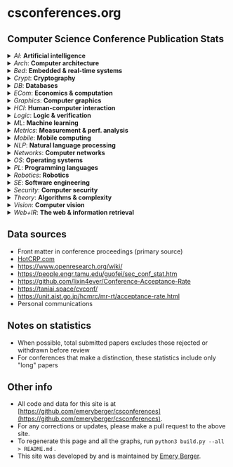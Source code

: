 # csconferences.org

## Computer Science Conference Publication Stats


<details>
<summary>
<em>AI</em>: <b>Artificial intelligence</b>
</summary>
<A NAME="AAAI">
<P><B><A HREF="https://dblp.org/db/conf/aaai/index.html">AAAI</A></B>
 <em>mean acceptance rate, last 5 years: 19%</em></BR>
<IMG SRC="https://github.com/emeryberger/csconferences/blob/main/graphs/AAAI.png?raw=true" WIDTH="500">

<A NAME="IJCAI">
<P><B><A HREF="https://dblp.org/db/conf/ijcai/index.html">IJCAI</A></B>
 <em>mean acceptance rate, last 5 years: 16%</em></BR>
<IMG SRC="https://github.com/emeryberger/csconferences/blob/main/graphs/IJCAI.png?raw=true" WIDTH="500">

</details>

<details>
<summary>
<em>Arch</em>: <b>Computer architecture</b>
</summary>
<A NAME="ASPLOS">
<P><B><A HREF="https://dblp.org/db/conf/asplos/index.html">ASPLOS</A></B>
 <em>mean acceptance rate, last 5 years: 21%</em></BR>
<IMG SRC="https://github.com/emeryberger/csconferences/blob/main/graphs/ASPLOS.png?raw=true" WIDTH="500">

<A NAME="HPCA">
<P><B><A HREF="https://dblp.org/db/conf/hpca/index.html">HPCA</A></B>
 <em>mean acceptance rate, last 5 years: 25%</em></BR>
<IMG SRC="https://github.com/emeryberger/csconferences/blob/main/graphs/HPCA.png?raw=true" WIDTH="500">

<A NAME="ISCA">
<P><B><A HREF="https://dblp.org/db/conf/isca/index.html">ISCA</A></B>
 <em>mean acceptance rate, last 5 years: 18%</em></BR>
<IMG SRC="https://github.com/emeryberger/csconferences/blob/main/graphs/ISCA.png?raw=true" WIDTH="500">

<A NAME="MICRO">
<P><B><A HREF="https://dblp.org/db/conf/micro/index.html">MICRO</A></B>
 <em>mean acceptance rate, last 5 years: 22%</em></BR>
<IMG SRC="https://github.com/emeryberger/csconferences/blob/main/graphs/MICRO.png?raw=true" WIDTH="500">

</details>

<details>
<summary>
<em>Bed</em>: <b>Embedded & real-time systems</b>
</summary>
<A NAME="RTAS">
<P><B><A HREF="https://dblp.org/db/conf/rtas/index.html">RTAS</A></B>
 <em>mean acceptance rate, last 5 years: 28%</em></BR>
<IMG SRC="https://github.com/emeryberger/csconferences/blob/main/graphs/RTAS.png?raw=true" WIDTH="500">

<A NAME="RTSS">
<P><B><A HREF="https://dblp.org/db/conf/rtss/index.html">RTSS</A></B>
 <em>mean acceptance rate, last 5 years: 25%</em></BR>
<IMG SRC="https://github.com/emeryberger/csconferences/blob/main/graphs/RTSS.png?raw=true" WIDTH="500">

</details>

<details>
<summary>
<em>Crypt</em>: <b>Cryptography</b>
</summary>
<A NAME="CRYPTO">
<P><B><A HREF="https://dblp.org/db/conf/crypto/index.html">CRYPTO</A></B>
 <em>mean acceptance rate, last 5 years: 23%</em></BR>
<IMG SRC="https://github.com/emeryberger/csconferences/blob/main/graphs/CRYPTO.png?raw=true" WIDTH="500">

<A NAME="EuroCrypt">
<P><B><A HREF="https://dblp.org/db/conf/eurocrypt/index.html">EuroCrypt</A></B>
 <em>mean acceptance rate, last 5 years: 22%</em></BR>
<IMG SRC="https://github.com/emeryberger/csconferences/blob/main/graphs/EuroCrypt.png?raw=true" WIDTH="500">

</details>

<details>
<summary>
<em>DB</em>: <b>Databases</b>
</summary>
<A NAME="ICDE">
<P><B><A HREF="https://dblp.org/db/conf/icde/index.html">ICDE</A></B>
 <em>mean acceptance rate, last 5 years: 24%</em></BR>
<IMG SRC="https://github.com/emeryberger/csconferences/blob/main/graphs/ICDE.png?raw=true" WIDTH="500">

<A NAME="PODS">
<P><B><A HREF="https://dblp.org/db/conf/pods/index.html">PODS</A></B>
 <em>mean acceptance rate, last 5 years: 36%</em></BR>
<IMG SRC="https://github.com/emeryberger/csconferences/blob/main/graphs/PODS.png?raw=true" WIDTH="500">

<A NAME="SIGMOD">
<P><B><A HREF="https://dblp.org/db/conf/sigmod/index.html">SIGMOD</A></B>
 <em>mean acceptance rate, last 5 years: 28%</em></BR>
<IMG SRC="https://github.com/emeryberger/csconferences/blob/main/graphs/SIGMOD.png?raw=true" WIDTH="500">

<A NAME="VLDB">
<P><B><A HREF="https://dblp.org/db/conf/vldb/index.html">VLDB</A></B>
 <em>mean acceptance rate, last 5 years: 23%</em></BR>
<IMG SRC="https://github.com/emeryberger/csconferences/blob/main/graphs/VLDB.png?raw=true" WIDTH="500">

</details>

<details>
<summary>
<em>ECom</em>: <b>Economics & computation</b>
</summary>
<A NAME="EC">
<P><B><A HREF="https://dblp.org/db/conf/ec/index.html">EC</A></B>
 <em>mean acceptance rate, last 5 years: 25%</em></BR>
<IMG SRC="https://github.com/emeryberger/csconferences/blob/main/graphs/EC.png?raw=true" WIDTH="500">

</details>

<details>
<summary>
<em>Graphics</em>: <b>Computer graphics</b>
</summary>
<A NAME="SIGGRAPH">
<P><B><A HREF="https://dblp.org/db/conf/siggraph/index.html">SIGGRAPH</A></B>
 <em>mean acceptance rate, last 5 years: 28%</em></BR>
<IMG SRC="https://github.com/emeryberger/csconferences/blob/main/graphs/SIGGRAPH.png?raw=true" WIDTH="500">

</details>

<details>
<summary>
<em>HCI</em>: <b>Human-computer interaction</b>
</summary>
<A NAME="CHI">
<P><B><A HREF="https://dblp.org/db/conf/chi/index.html">CHI</A></B>
 <em>mean acceptance rate, last 5 years: 25%</em></BR>
<IMG SRC="https://github.com/emeryberger/csconferences/blob/main/graphs/CHI.png?raw=true" WIDTH="500">

<A NAME="UIST">
<P><B><A HREF="https://dblp.org/db/conf/uist/index.html">UIST</A></B>
 <em>mean acceptance rate, last 5 years: 24%</em></BR>
<IMG SRC="https://github.com/emeryberger/csconferences/blob/main/graphs/UIST.png?raw=true" WIDTH="500">

</details>

<details>
<summary>
<em>Logic</em>: <b>Logic & verification</b>
</summary>
<A NAME="CAV">
<P><B><A HREF="https://dblp.org/db/conf/cav/index.html">CAV</A></B>
 <em>mean acceptance rate, last 5 years: 20%</em></BR>
<IMG SRC="https://github.com/emeryberger/csconferences/blob/main/graphs/CAV.png?raw=true" WIDTH="500">

<A NAME="LICS">
<P><B><A HREF="https://dblp.org/db/conf/lics/index.html">LICS</A></B>
 <em>mean acceptance rate, last 5 years: 39%</em></BR>
<IMG SRC="https://github.com/emeryberger/csconferences/blob/main/graphs/LICS.png?raw=true" WIDTH="500">

</details>

<details>
<summary>
<em>ML</em>: <b>Machine learning</b>
</summary>
<A NAME="ICLR">
<P><B><A HREF="https://dblp.org/db/conf/iclr/index.html">ICLR</A></B>
 <em>mean acceptance rate, last 5 years: 30%</em></BR>
<IMG SRC="https://github.com/emeryberger/csconferences/blob/main/graphs/ICLR.png?raw=true" WIDTH="500">

<A NAME="ICML">
<P><B><A HREF="https://dblp.org/db/conf/icml/index.html">ICML</A></B>
 <em>mean acceptance rate, last 5 years: 23%</em></BR>
<IMG SRC="https://github.com/emeryberger/csconferences/blob/main/graphs/ICML.png?raw=true" WIDTH="500">

<A NAME="NeurIPS">
<P><B><A HREF="https://dblp.org/db/conf/neurips/index.html">NeurIPS</A></B>
 <em>mean acceptance rate, last 5 years: 22%</em></BR>
<IMG SRC="https://github.com/emeryberger/csconferences/blob/main/graphs/NeurIPS.png?raw=true" WIDTH="500">

</details>

<details>
<summary>
<em>Metrics</em>: <b>Measurement & perf. analysis</b>
</summary>
<A NAME="IMC">
<P><B><A HREF="https://dblp.org/db/conf/imc/index.html">IMC</A></B>
 <em>mean acceptance rate, last 5 years: 31%</em></BR>
<IMG SRC="https://github.com/emeryberger/csconferences/blob/main/graphs/IMC.png?raw=true" WIDTH="500">

<A NAME="SIGMETRICS">
<P><B><A HREF="https://dblp.org/db/conf/sigmetrics/index.html">SIGMETRICS</A></B>
 <em>mean acceptance rate, last 5 years: 17%</em></BR>
<IMG SRC="https://github.com/emeryberger/csconferences/blob/main/graphs/SIGMETRICS.png?raw=true" WIDTH="500">

</details>

<details>
<summary>
<em>Mobile</em>: <b>Mobile computing</b>
</summary>
<A NAME="MobiCom">
<P><B><A HREF="https://dblp.org/db/conf/mobicom/index.html">MobiCom</A></B>
 <em>mean acceptance rate, last 5 years: 18%</em></BR>
<IMG SRC="https://github.com/emeryberger/csconferences/blob/main/graphs/MobiCom.png?raw=true" WIDTH="500">

</details>

<details>
<summary>
<em>NLP</em>: <b>Natural language processing</b>
</summary>
<A NAME="ACL">
<P><B><A HREF="https://dblp.org/db/conf/acl/index.html">ACL</A></B>
 <em>mean acceptance rate, last 5 years: 26%</em></BR>
<IMG SRC="https://github.com/emeryberger/csconferences/blob/main/graphs/ACL.png?raw=true" WIDTH="500">

<A NAME="EMNLP">
<P><B><A HREF="https://dblp.org/db/conf/emnlp/index.html">EMNLP</A></B>
 <em>mean acceptance rate, last 5 years: 25%</em></BR>
<IMG SRC="https://github.com/emeryberger/csconferences/blob/main/graphs/EMNLP.png?raw=true" WIDTH="500">

</details>

<details>
<summary>
<em>Networks</em>: <b>Computer networks</b>
</summary>
<A NAME="NSDI">
<P><B><A HREF="https://dblp.org/db/conf/nsdi/index.html">NSDI</A></B>
 <em>mean acceptance rate, last 5 years: 17%</em></BR>
<IMG SRC="https://github.com/emeryberger/csconferences/blob/main/graphs/NSDI.png?raw=true" WIDTH="500">

<A NAME="SIGCOMM">
<P><B><A HREF="https://dblp.org/db/conf/sigcomm/index.html">SIGCOMM</A></B>
 <em>mean acceptance rate, last 5 years: 19%</em></BR>
<IMG SRC="https://github.com/emeryberger/csconferences/blob/main/graphs/SIGCOMM.png?raw=true" WIDTH="500">

</details>

<details>
<summary>
<em>OS</em>: <b>Operating systems</b>
</summary>
<A NAME="EuroSys">
<P><B><A HREF="https://dblp.org/db/conf/eurosys/index.html">EuroSys</A></B>
 <em>mean acceptance rate, last 5 years: 21%</em></BR>
<IMG SRC="https://github.com/emeryberger/csconferences/blob/main/graphs/EuroSys.png?raw=true" WIDTH="500">

<A NAME="FAST">
<P><B><A HREF="https://dblp.org/db/conf/fast/index.html">FAST</A></B>
 <em>mean acceptance rate, last 5 years: 19%</em></BR>
<IMG SRC="https://github.com/emeryberger/csconferences/blob/main/graphs/FAST.png?raw=true" WIDTH="500">

<A NAME="OSDI">
<P><B><A HREF="https://dblp.org/db/conf/osdi/index.html">OSDI</A></B>
 <em>mean acceptance rate, last 5 years: 18%</em></BR>
<IMG SRC="https://github.com/emeryberger/csconferences/blob/main/graphs/OSDI.png?raw=true" WIDTH="500">

<A NAME="SOSP">
<P><B><A HREF="https://dblp.org/db/conf/sosp/index.html">SOSP</A></B>
 <em>mean acceptance rate, last 5 years: 16%</em></BR>
<IMG SRC="https://github.com/emeryberger/csconferences/blob/main/graphs/SOSP.png?raw=true" WIDTH="500">

<A NAME="USENIX-ATC">
<P><B><A HREF="https://dblp.org/db/conf/usenix-atc/index.html">USENIX-ATC</A></B>
 <em>mean acceptance rate, last 5 years: 20%</em></BR>
<IMG SRC="https://github.com/emeryberger/csconferences/blob/main/graphs/USENIX-ATC.png?raw=true" WIDTH="500">

</details>

<details>
<summary>
<em>PL</em>: <b>Programming languages</b>
</summary>
<A NAME="CC">
<P><B><A HREF="https://dblp.org/db/conf/cc/index.html">CC</A></B>
 <em>mean acceptance rate, last 5 years: 39%</em></BR>
<IMG SRC="https://github.com/emeryberger/csconferences/blob/main/graphs/CC.png?raw=true" WIDTH="500">

<A NAME="CGO">
<P><B><A HREF="https://dblp.org/db/conf/cgo/index.html">CGO</A></B>
 <em>mean acceptance rate, last 5 years: 30%</em></BR>
<IMG SRC="https://github.com/emeryberger/csconferences/blob/main/graphs/CGO.png?raw=true" WIDTH="500">

<A NAME="ECOOP">
<P><B><A HREF="https://dblp.org/db/conf/ecoop/index.html">ECOOP</A></B>
 <em>mean acceptance rate, last 5 years: 41%</em></BR>
<IMG SRC="https://github.com/emeryberger/csconferences/blob/main/graphs/ECOOP.png?raw=true" WIDTH="500">

<A NAME="ICFP">
<P><B><A HREF="https://dblp.org/db/conf/icfp/index.html">ICFP</A></B>
 <em>mean acceptance rate, last 5 years: 34%</em></BR>
<IMG SRC="https://github.com/emeryberger/csconferences/blob/main/graphs/ICFP.png?raw=true" WIDTH="500">

<A NAME="ISMM">
<P><B><A HREF="https://dblp.org/db/conf/ismm/index.html">ISMM</A></B>
 <em>mean acceptance rate, last 5 years: 52%</em></BR>
<IMG SRC="https://github.com/emeryberger/csconferences/blob/main/graphs/ISMM.png?raw=true" WIDTH="500">

<A NAME="OOPSLA">
<P><B><A HREF="https://dblp.org/db/conf/oopsla/index.html">OOPSLA</A></B>
 <em>mean acceptance rate, last 5 years: 34%</em></BR>
<IMG SRC="https://github.com/emeryberger/csconferences/blob/main/graphs/OOPSLA.png?raw=true" WIDTH="500">

<A NAME="PLDI">
<P><B><A HREF="https://dblp.org/db/conf/pldi/index.html">PLDI</A></B>
 <em>mean acceptance rate, last 5 years: 24%</em></BR>
<IMG SRC="https://github.com/emeryberger/csconferences/blob/main/graphs/PLDI.png?raw=true" WIDTH="500">

<A NAME="POPL">
<P><B><A HREF="https://dblp.org/db/conf/popl/index.html">POPL</A></B>
 <em>mean acceptance rate, last 5 years: 25%</em></BR>
<IMG SRC="https://github.com/emeryberger/csconferences/blob/main/graphs/POPL.png?raw=true" WIDTH="500">

<A NAME="PPoPP">
<P><B><A HREF="https://dblp.org/db/conf/ppopp/index.html">PPoPP</A></B>
 <em>mean acceptance rate, last 5 years: 22%</em></BR>
<IMG SRC="https://github.com/emeryberger/csconferences/blob/main/graphs/PPoPP.png?raw=true" WIDTH="500">

</details>

<details>
<summary>
<em>Robotics</em>: <b>Robotics</b>
</summary>
<A NAME="ICRA">
<P><B><A HREF="https://dblp.org/db/conf/icra/index.html">ICRA</A></B>
 <em>mean acceptance rate, last 5 years: 43%</em></BR>
<IMG SRC="https://github.com/emeryberger/csconferences/blob/main/graphs/ICRA.png?raw=true" WIDTH="500">

<A NAME="IROS">
<P><B><A HREF="https://dblp.org/db/conf/iros/index.html">IROS</A></B>
 <em>mean acceptance rate, last 5 years: 46%</em></BR>
<IMG SRC="https://github.com/emeryberger/csconferences/blob/main/graphs/IROS.png?raw=true" WIDTH="500">

</details>

<details>
<summary>
<em>SE</em>: <b>Software engineering</b>
</summary>
<A NAME="ASE">
<P><B><A HREF="https://dblp.org/db/conf/ase/index.html">ASE</A></B>
 <em>mean acceptance rate, last 5 years: 21%</em></BR>
<IMG SRC="https://github.com/emeryberger/csconferences/blob/main/graphs/ASE.png?raw=true" WIDTH="500">

<A NAME="FSE">
<P><B><A HREF="https://dblp.org/db/conf/fse/index.html">FSE</A></B>
 <em>mean acceptance rate, last 5 years: 24%</em></BR>
<IMG SRC="https://github.com/emeryberger/csconferences/blob/main/graphs/FSE.png?raw=true" WIDTH="500">

<A NAME="ICSE">
<P><B><A HREF="https://dblp.org/db/conf/icse/index.html">ICSE</A></B>
 <em>mean acceptance rate, last 5 years: 23%</em></BR>
<IMG SRC="https://github.com/emeryberger/csconferences/blob/main/graphs/ICSE.png?raw=true" WIDTH="500">

<A NAME="ISSTA">
<P><B><A HREF="https://dblp.org/db/conf/issta/index.html">ISSTA</A></B>
 <em>mean acceptance rate, last 5 years: 24%</em></BR>
<IMG SRC="https://github.com/emeryberger/csconferences/blob/main/graphs/ISSTA.png?raw=true" WIDTH="500">

</details>

<details>
<summary>
<em>Security</em>: <b>Computer security</b>
</summary>
<A NAME="CCS">
<P><B><A HREF="https://dblp.org/db/conf/ccs/index.html">CCS</A></B>
 <em>mean acceptance rate, last 5 years: 18%</em></BR>
<IMG SRC="https://github.com/emeryberger/csconferences/blob/main/graphs/CCS.png?raw=true" WIDTH="500">

<A NAME="NDSS">
<P><B><A HREF="https://dblp.org/db/conf/ndss/index.html">NDSS</A></B>
 <em>mean acceptance rate, last 5 years: 17%</em></BR>
<IMG SRC="https://github.com/emeryberger/csconferences/blob/main/graphs/NDSS.png?raw=true" WIDTH="500">

<A NAME="Oakland">
<P><B><A HREF="https://dblp.org/db/conf/oakland/index.html">Oakland</A></B>
 <em>mean acceptance rate, last 5 years: 13%</em></BR>
<IMG SRC="https://github.com/emeryberger/csconferences/blob/main/graphs/Oakland.png?raw=true" WIDTH="500">

<A NAME="UsenixSec">
<P><B><A HREF="https://dblp.org/db/conf/usenixsec/index.html">UsenixSec</A></B>
 <em>mean acceptance rate, last 5 years: 22%</em></BR>
<IMG SRC="https://github.com/emeryberger/csconferences/blob/main/graphs/UsenixSec.png?raw=true" WIDTH="500">

</details>

<details>
<summary>
<em>Theory</em>: <b>Algorithms & complexity</b>
</summary>
<A NAME="FOCS">
<P><B><A HREF="https://dblp.org/db/conf/focs/index.html">FOCS</A></B>
 <em>mean acceptance rate, last 5 years: 32%</em></BR>
<IMG SRC="https://github.com/emeryberger/csconferences/blob/main/graphs/FOCS.png?raw=true" WIDTH="500">

<A NAME="SODA">
<P><B><A HREF="https://dblp.org/db/conf/soda/index.html">SODA</A></B>
 <em>mean acceptance rate, last 5 years: 31%</em></BR>
<IMG SRC="https://github.com/emeryberger/csconferences/blob/main/graphs/SODA.png?raw=true" WIDTH="500">

<A NAME="STOC">
<P><B><A HREF="https://dblp.org/db/conf/stoc/index.html">STOC</A></B>
 <em>mean acceptance rate, last 5 years: 27%</em></BR>
<IMG SRC="https://github.com/emeryberger/csconferences/blob/main/graphs/STOC.png?raw=true" WIDTH="500">

</details>

<details>
<summary>
<em>Vision</em>: <b>Computer vision</b>
</summary>
<A NAME="CVPR">
<P><B><A HREF="https://dblp.org/db/conf/cvpr/index.html">CVPR</A></B>
 <em>mean acceptance rate, last 5 years: 24%</em></BR>
<IMG SRC="https://github.com/emeryberger/csconferences/blob/main/graphs/CVPR.png?raw=true" WIDTH="500">

<A NAME="ECCV">
<P><B><A HREF="https://dblp.org/db/conf/eccv/index.html">ECCV</A></B>
 <em>mean acceptance rate, last 5 years: 28%</em></BR>
<IMG SRC="https://github.com/emeryberger/csconferences/blob/main/graphs/ECCV.png?raw=true" WIDTH="500">

<A NAME="ICCV">
<P><B><A HREF="https://dblp.org/db/conf/iccv/index.html">ICCV</A></B>
 <em>mean acceptance rate, last 5 years: 28%</em></BR>
<IMG SRC="https://github.com/emeryberger/csconferences/blob/main/graphs/ICCV.png?raw=true" WIDTH="500">

</details>

<details>
<summary>
<em>Web+IR</em>: <b>The web & information retrieval</b>
</summary>
<A NAME="SIGIR">
<P><B><A HREF="https://dblp.org/db/conf/sigir/index.html">SIGIR</A></B>
 <em>mean acceptance rate, last 5 years: 22%</em></BR>
<IMG SRC="https://github.com/emeryberger/csconferences/blob/main/graphs/SIGIR.png?raw=true" WIDTH="500">

<A NAME="WSDM">
<P><B><A HREF="https://dblp.org/db/conf/wsdm/index.html">WSDM</A></B>
 <em>mean acceptance rate, last 5 years: 16%</em></BR>
<IMG SRC="https://github.com/emeryberger/csconferences/blob/main/graphs/WSDM.png?raw=true" WIDTH="500">

<A NAME="WWW">
<P><B><A HREF="https://dblp.org/db/conf/www/index.html">WWW</A></B>
 <em>mean acceptance rate, last 5 years: 18%</em></BR>
<IMG SRC="https://github.com/emeryberger/csconferences/blob/main/graphs/WWW.png?raw=true" WIDTH="500">

</details>


## Data sources

* Front matter in conference proceedings (primary source)
* [HotCRP.com](https://hotcrp.com)
* https://www.openresearch.org/wiki/
* https://people.engr.tamu.edu/guofei/sec_conf_stat.htm
* https://github.com/lixin4ever/Conference-Acceptance-Rate
* https://taniai.space/cvconf/
* https://unit.aist.go.jp/hcmrc/mr-rt/acceptance-rate.html
* Personal communications

## Notes on statistics

* When possible, total submitted papers excludes those rejected or withdrawn before review
* For conferences that make a distinction, these statistics include only "long" papers

## Other info

* All code and data for this site is at [https://github.com/emeryberger/csconferences](https://github.com/emeryberger/csconferences).
* For any corrections or updates, please make a pull request to the above site.
* To regenerate this page and all the graphs, run `python3 build.py --all > README.md` .
* This site was developed by and is maintained by [Emery Berger](https://github.com/emeryberger).
    
